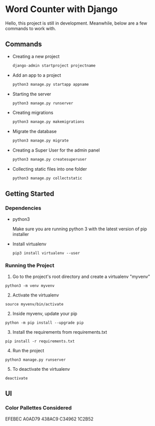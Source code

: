 # Word Counter with Django

Hello, this project is still in development. Meanwhile, below are a few commands to work with.

## Commands

- Creating a new project

  ```python
  django-admin startproject projectname
  ```

- Add an app to a project

  ```python
  python3 manage.py startapp appname
  ```

- Starting the server

  ```python
  python3 manage.py runserver
  ```

- Creating migrations

  ```python
  python3 manage.py makemigrations
  ```

- Migrate the database

  ```python
  python3 manage.py migrate
  ```

- Creating a Super User for the admin panel

  ```python
  python3 manage.py createsuperuser
  ```

- Collecting static files into one folder

  ```python
  python3 manage.py collectstatic
  ```

## Getting Started

### Dependencies

- python3

  Make sure you are running python 3 with the latest version of pip installer

- Install virtualenv

  ```
  pip3 install virtualenv --user
  ```

### Running the Project

1. Go to the project's root directory and create a virtualenv "myvenv"

```
python3 -m venv myvenv
```

2. Activate the virtualenv

```
source myvenv/bin/activate
```

2. Inside myvenv, update your pip

```
python -m pip install --upgrade pip
```

3. Install the requirements from requirements.txt

```
pip install -r requirements.txt
```

4. Run the project

```
python3 manage.py runserver
```

5. To deactivate the virtualenv

```
deactivate
```

## UI

### Color Pallettes Considered

EFEBEC
A0AD79
438AC9
C34962
1C2B52